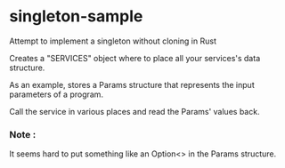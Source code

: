 # singleton-sample
Attempt to implement a singleton without cloning in Rust


Creates a "SERVICES" object where to place all your services's data structure.

As an example, stores a Params structure that represents the input parameters of a program. 

Call the service in various places and read the Params' values back.

### Note :

It seems hard to put something like an Option<> in the Params structure. 
